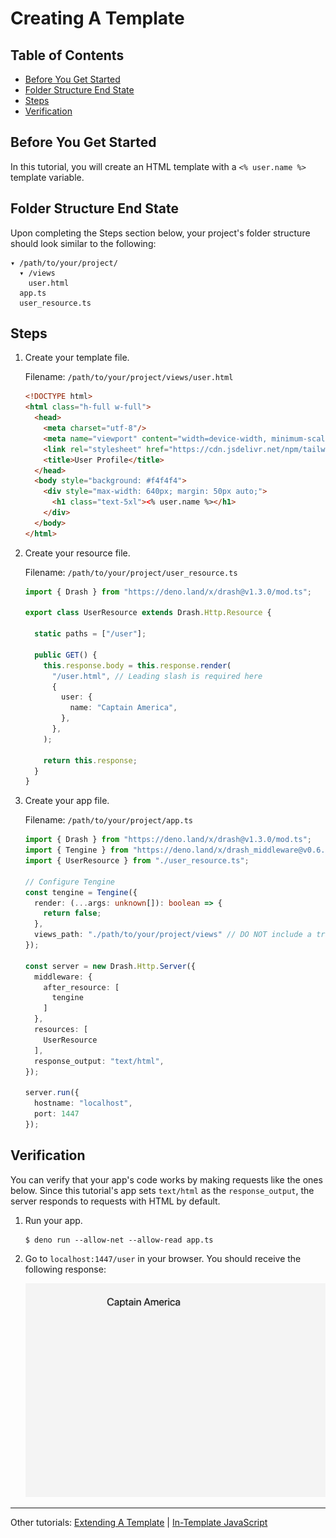 # Creating A Template

## Table of Contents

* [Before You Get Started](#before-you-get-started)
* [Folder Structure End State](#folder-structure-end-state)
* [Steps](#steps)
* [Verification](#verification)

## Before You Get Started

In this tutorial, you will create an HTML template with a `<% user.name %>` template variable.

## Folder Structure End State

Upon completing the Steps section below, your project's folder structure should look similar to the following:

```
▾ /path/to/your/project/
  ▾ /views
    user.html
  app.ts
  user_resource.ts
```

## Steps

1. Create your template file.

    Filename: `/path/to/your/project/views/user.html`

    ```html
    <!DOCTYPE html>
    <html class="h-full w-full">
      <head>
        <meta charset="utf-8"/>
        <meta name="viewport" content="width=device-width, minimum-scale=1.0, user-scalable=no"/>
        <link rel="stylesheet" href="https://cdn.jsdelivr.net/npm/tailwindcss/dist/tailwind.min.css">
        <title>User Profile</title>
      </head>
      <body style="background: #f4f4f4">
        <div style="max-width: 640px; margin: 50px auto;">
          <h1 class="text-5xl"><% user.name %></h1>
        </div>
      </body>
    </html>
    ```

2. Create your resource file.

    Filename: `/path/to/your/project/user_resource.ts`
    
    ```typescript
    import { Drash } from "https://deno.land/x/drash@v1.3.0/mod.ts";

    export class UserResource extends Drash.Http.Resource {

      static paths = ["/user"];

      public GET() {
        this.response.body = this.response.render(
          "/user.html", // Leading slash is required here
          {
            user: {
              name: "Captain America",
            },
          },
        );

        return this.response;
      }
    }
    ```

3. Create your app file.

    Filename: `/path/to/your/project/app.ts`
    
    ```typescript
    import { Drash } from "https://deno.land/x/drash@v1.3.0/mod.ts";
    import { Tengine } from "https://deno.land/x/drash_middleware@v0.6.1/tengine/mod.ts";
    import { UserResource } from "./user_resource.ts";
    
    // Configure Tengine
    const tengine = Tengine({
      render: (...args: unknown[]): boolean => {
        return false;
      },
      views_path: "./path/to/your/project/views" // DO NOT include a trailing slash
    });

    const server = new Drash.Http.Server({
      middleware: {
        after_resource: [
          tengine
        ]
      },
      resources: [
        UserResource
      ],
      response_output: "text/html",
    });

    server.run({
      hostname: "localhost",
      port: 1447
    });
    ```

## Verification

You can verify that your app's code works by making requests like the ones below. Since this tutorial's app sets `text/html` as the `response_output`, the server responds to requests with HTML by default.

1. Run your app.

    ```shell
    $ deno run --allow-net --allow-read app.ts
    ```
    
2. Go to `localhost:1447/user` in your browser. You should receive the following response:

    ![Creating A Template](./img/creating_a_template.png)

---

Other tutorials: [Extending A Template](./extending_a_template.md) | [In-Template JavaScript](./in_template_javascript.md)
